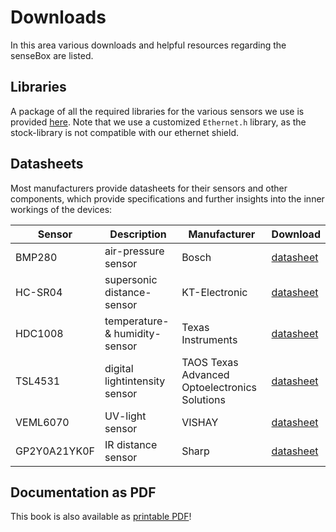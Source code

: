 # Downloads
In this area various downloads and helpful resources regarding the senseBox are listed.

## Libraries
A package of all the required libraries for the various sensors we use is provided [here](https://raw.githubusercontent.com/sensebox/resources/master/libraries/senseBox_Libraries.zip).
Note that we use a customized `Ethernet.h` library, as the stock-library is not compatible with our ethernet shield.

## Datasheets
Most manufacturers provide datasheets for their sensors and other components, which provide specifications and further insights into the inner workings of the devices:

| Sensor  | Description | Manufacturer | Download |
|---------|-------------|--------------|----------|
| BMP280  | air-pressure sensor | Bosch | [datasheet](https://raw.githubusercontent.com/sensebox/resources/master/datasheets/ddatasheet_BMP280-pressure-sensor.pdf) |
| HC-SR04 | supersonic distance-sensor | KT-Electronic | [datasheet](https://raw.githubusercontent.com/sensebox/resources/master/datasheets/datasheet_HC-SR04_ultraschallmodul.pdf) |
| HDC1008 | temperature- & humidity-sensor | Texas Instruments  |[datasheet](https://raw.githubusercontent.com/sensebox/resources/master/datasheets/datasheet_hdc1008.pdf)
| TSL4531 | digital lightintensity sensor | TAOS Texas Advanced Optoelectronics Solutions |[datasheet](https://raw.githubusercontent.com/sensebox/resources/master/datasheets/datasheet_TSL4531_lux-sensor.pdf)|
| VEML6070| UV-light sensor | VISHAY | [datasheet](https://raw.githubusercontent.com/sensebox/resources/master/datasheets/datasheet_veml6070-UV-A-Light-Sensor.pdf)                        |
| GP2Y0A21YK0F | IR distance sensor | Sharp | [datasheet](https://raw.githubusercontent.com/sensebox/resources/master/datasheets/datasheet_sharp_ir-dist_GP2Y0A21YK0F.pdf) |

## Documentation as PDF
This book is also available as [printable PDF](https://sensebox.de/books/senseBox:edu_en.pdf)!
